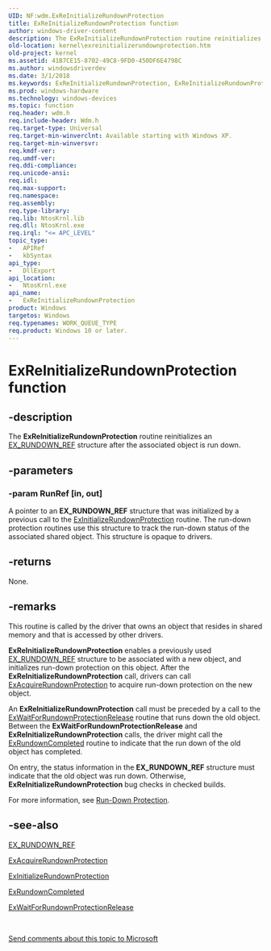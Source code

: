 ```yaml
---
UID: NF:wdm.ExReInitializeRundownProtection
title: ExReInitializeRundownProtection function
author: windows-driver-content
description: The ExReInitializeRundownProtection routine reinitializes an EX_RUNDOWN_REF structure after the associated object is run down.
old-location: kernel\exreinitializerundownprotection.htm
old-project: kernel
ms.assetid: 41B7CE15-8702-49C8-9FD0-450DF6E4798C
ms.author: windowsdriverdev
ms.date: 3/1/2018
ms.keywords: ExReInitializeRundownProtection, ExReInitializeRundownProtection routine [Kernel-Mode Driver Architecture], kernel.exreinitializerundownprotection, wdm/ExReInitializeRundownProtection
ms.prod: windows-hardware
ms.technology: windows-devices
ms.topic: function
req.header: wdm.h
req.include-header: Wdm.h
req.target-type: Universal
req.target-min-winverclnt: Available starting with Windows XP.
req.target-min-winversvr: 
req.kmdf-ver: 
req.umdf-ver: 
req.ddi-compliance: 
req.unicode-ansi: 
req.idl: 
req.max-support: 
req.namespace: 
req.assembly: 
req.type-library: 
req.lib: NtosKrnl.lib
req.dll: NtosKrnl.exe
req.irql: "<= APC_LEVEL"
topic_type:
-	APIRef
-	kbSyntax
api_type:
-	DllExport
api_location:
-	NtosKrnl.exe
api_name:
-	ExReInitializeRundownProtection
product: Windows
targetos: Windows
req.typenames: WORK_QUEUE_TYPE
req.product: Windows 10 or later.
---
```


# ExReInitializeRundownProtection function


## -description


The <b>ExReInitializeRundownProtection</b> routine reinitializes an <a href="https://msdn.microsoft.com/library/windows/hardware/jj569379">EX_RUNDOWN_REF</a> structure after the associated object is run down.


## -parameters




### -param RunRef [in, out]

A pointer to an <b>EX_RUNDOWN_REF</b> structure that was initialized by a previous call to the  <a href="https://msdn.microsoft.com/library/windows/hardware/jj569373">ExInitializeRundownProtection</a> routine. The run-down protection routines use this structure to track the run-down status of the associated shared object. This structure is opaque to drivers.


## -returns



None.




## -remarks



This routine is called by the driver that owns an object that resides in shared memory and that is accessed by other drivers.

<b>ExReInitializeRundownProtection</b> enables a previously used <a href="https://msdn.microsoft.com/library/windows/hardware/jj569379">EX_RUNDOWN_REF</a> structure to be associated with a new object, and initializes run-down protection on this object. After the <b>ExReInitializeRundownProtection</b> call, drivers can call <a href="https://msdn.microsoft.com/library/windows/hardware/jj569371">ExAcquireRundownProtection</a> to acquire run-down protection on the new object.

An <b>ExReInitializeRundownProtection</b> call must be preceded by a call to the <a href="https://msdn.microsoft.com/library/windows/hardware/jj569378">ExWaitForRundownProtectionRelease</a> routine that runs down the old object. Between the <b>ExWaitForRundownProtectionRelease</b> and <b>ExReInitializeRundownProtection</b> calls, the driver might call the <a href="https://msdn.microsoft.com/library/windows/hardware/jj569377">ExRundownCompleted</a> routine to indicate that the run down of the old object has completed.

On entry, the status information in the <b>EX_RUNDOWN_REF</b> structure must indicate that the old object was run down. Otherwise, <b>ExReInitializeRundownProtection</b> bug checks in checked builds.

For more information, see <a href="https://msdn.microsoft.com/library/windows/hardware/jj569382">Run-Down Protection</a>.




## -see-also




<a href="https://msdn.microsoft.com/library/windows/hardware/jj569379">EX_RUNDOWN_REF</a>



<a href="https://msdn.microsoft.com/library/windows/hardware/jj569371">ExAcquireRundownProtection</a>



<a href="https://msdn.microsoft.com/library/windows/hardware/jj569373">ExInitializeRundownProtection</a>



<a href="https://msdn.microsoft.com/library/windows/hardware/jj569377">ExRundownCompleted</a>



<a href="https://msdn.microsoft.com/library/windows/hardware/jj569378">ExWaitForRundownProtectionRelease</a>
 

 

<a href="mailto:wsddocfb@microsoft.com?subject=Documentation%20feedback [kernel\kernel]:%20ExReInitializeRundownProtection routine%20 RELEASE:%20(3/1/2018)&amp;body=%0A%0APRIVACY STATEMENT%0A%0AWe use your feedback to improve the documentation. We don't use your email address for any other purpose, and we'll remove your email address from our system after the issue that you're reporting is fixed. While we're working to fix this issue, we might send you an email message to ask for more info. Later, we might also send you an email message to let you know that we've addressed your feedback.%0A%0AFor more info about Microsoft's privacy policy, see http://privacy.microsoft.com/en-us/default.aspx." title="Send comments about this topic to Microsoft">Send comments about this topic to Microsoft</a>

